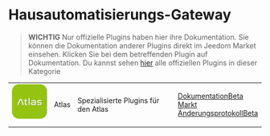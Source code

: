
# Hausautomatisierungs-Gateway


>**WICHTIG**
>Nur offizielle Plugins haben hier ihre Dokumentation. Sie können die Dokumentation anderer Plugins direkt im Jeedom Market einsehen. Klicken Sie bei dem betreffenden Plugin auf Dokumentation.
>Du kannst sehen [hier](https://market.jeedom.com/index.php?v=d&p=market&type=plugin&categorie=home+automation+protocol) alle offiziellen Plugins in dieser Kategorie


| | | | |
|--- | --- | --- | ---|
|<img src="atlas/atlas_icon.png" class="pluginLogo" width="100" />|Atlas|Spezialisierte Plugins für den Atlas|[Dokumentation](atlas/index.md)[Beta](atlas/beta/index.md)<br/>[Markt](https://market.jeedom.com/index.php?v=d&p=market_display&id=4195)<br/>[Änderungsprotokoll](atlas/changelog.md)[Beta](atlas/beta/changelog.md)|
